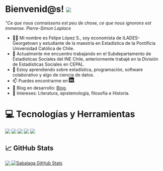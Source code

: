 # Bienvenid@s! <img src="https://i.imgur.com/E9EHO5l.gif" width="40px">

*"Ce que nous connaissons est peu de chose, ce que nous ignorons est immense. Pierre-Simon Laplace*


- 🤝🏼 Mi nombre es Felipe López S., soy economista de ILADES-Georgetown y estudiante de la maestría en Estadística de la Pontificia Universidad Católica de Chile.
- 🔭 Actualmente me encuentro trabajando en el Subdepartamento de Estadísticas Sociales del INE Chile, anteriormente trabajé en la División de Estadísticas Sociales en CEPAL. 
- 🌱 Estoy aprendiendo sobre estadística, programación, software colaborativo y algo de ciencia de datos. 
- 📫 Puedes encontrarme en [![LinkedIn][1.1]][1].
- 📰 Blog en desarrollo: [Blog](https://sabalaga.github.io/blog/).
- 🤔 Intereses: Literatura, epistemología, filosofía e Historia. 

# 💻 Tecnologías y Herramientas

![](https://img.shields.io/badge/Code-R-informational?style=flat&logo=r&logoColor=white&color=2bbc8a)
![](https://img.shields.io/badge/Code-STATA-informational?style=flat&logo=stata&logoColor=white&color=2bbc8a)
![](https://img.shields.io/badge/Code-Python-informational?style=flat&logo=python&logoColor=white&color=2bbc8a)
![](https://img.shields.io/badge/Code-LaTeX-informational?style=flat&logo=latex&logoColor=white&color=2bbc8a)
![](https://img.shields.io/badge/Tools-Office-informational?style=flat&logo=microsoft&logoColor=white&color=2bbc8a)

## &#x1f4c8; GitHub Stats

<a href="https://github.com/sabalaga/sabalaga">
  <img align="center" src="https://github-readme-stats.vercel.app/api/top-langs/?username=sabalaga&hide=javascript,css,html&title_color=ffffff&text_color=c9cacc&icon_color=2bbc8a&bg_color=1d1f21" />
</a>

<a href="https://github.com/sabalaga/sabalaga">
  <img align="center" src="https://github-readme-stats.vercel.app/api?username=sabalaga&show_icons=true&line_height=27&count_private=true&title_color=ffffff&text_color=c9cacc&icon_color=2bbc8a&bg_color=1d1f21" alt="Sabalaga GitHub Stats" />
</a>


<!-- links to social media icons -->
[1.1]: https://raw.githubusercontent.com/sabalaga/sabalaga/main/linkedin-3-16.png
<!-- links to your social media accounts -->
[1]: https://www.linkedin.com/in/felipelopezsab/
